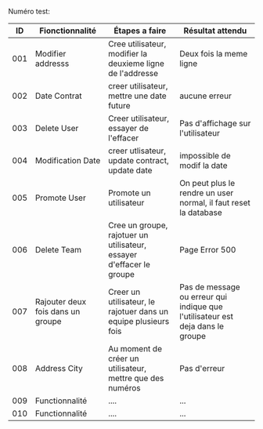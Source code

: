 Numéro test:

| ID  | Fionctionnalité | Étapes a faire | Résultat attendu|
|-----|-----------------|----------------|-----------------|
| 001 | Modifier addresss  | Cree utilisateur, modifier la deuxieme ligne de l'addresse | Deux fois la meme ligne |
| 002 | Date Contrat    | creer utilisateur, mettre une date future| aucune erreur |
| 003 | Delete User  | Creer utilisateur, essayer de l'effacer | Pas d'affichage sur l'utilisateur |
| 004 | Modification Date  | creer utlisateur, update contract, update date |impossible de modif la date|
| 005 | Promote User  | Promote un utilisateur | On peut plus le rendre un user normal, il faut reset la database |
| 006 | Delete Team     | Cree un groupe, rajotuer un utilisateur, essayer d'effacer le groupe | Page Error 500 |
| 007 | Rajouter deux fois dans un groupe  | Creer un utilisateur, le rajotuer dans un equipe plusieurs fois | Pas de message ou erreur qui indique que l'utilisateur est deja dans le groupe |
| 008 | Address City  | Au moment de créer un utilisateur, mettre que des numéros | Pas d'erreur |
| 009 | Functionnalité  | .... | ...|
| 010 | Functionnalité  | .... | ...|

